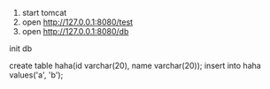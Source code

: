 1. start tomcat
2. open http://127.0.0.1:8080/test
3. open http://127.0.0.1:8080/db


init db

create table haha(id varchar(20), name varchar(20));
insert into haha values('a', 'b');
